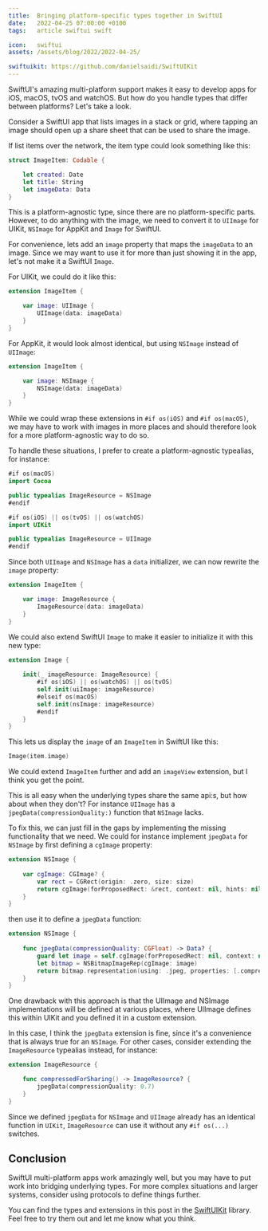 ```yaml
---
title:  Bringing platform-specific types together in SwiftUI
date:   2022-04-25 07:00:00 +0100
tags:   article swiftui swift

icon:   swiftui
assets: /assets/blog/2022/2022-04-25/

swiftuikit: https://github.com/danielsaidi/SwiftUIKit
---
```


SwiftUI's amazing multi-platform support makes it easy to develop apps for iOS, macOS, tvOS and watchOS. But how do you handle types that differ between platforms? Let's take a look.

Consider a SwiftUI app that lists images in a stack or grid, where tapping an image should open up a share sheet that can be used to share the image. 

If list items over the network, the item type could look something like this:

```swift
struct ImageItem: Codable {

    let created: Date
    let title: String
    let imageData: Data
}
```

This is a platform-agnostic type, since there are no platform-specific parts. However, to do anything with the image, we need to convert it to `UIImage` for UIKit, `NSImage` for AppKit and `Image` for SwiftUI.

For convenience, lets add an `image` property that maps the `imageData` to an image. Since we may want to use it for more than just showing it in the app, let's not make it a SwiftUI `Image`.

For UIKit, we could do it like this:

```swift
extension ImageItem {

    var image: UIImage {
        UIImage(data: imageData)
    }
}
```

For AppKit, it would look almost identical, but using `NSImage` instead of `UIImage`:

```swift
extension ImageItem {

    var image: NSImage {
        NSImage(data: imageData)
    }
}
```

While we could wrap these extensions in `#if os(iOS)` and `#if os(macOS)`, we may have to work with images in more places and should therefore look for a more platform-agnostic way to do so. 

To handle these situations, I prefer to create a platform-agnostic typealias, for instance:

```swift
#if os(macOS)
import Cocoa

public typealias ImageResource = NSImage
#endif

#if os(iOS) || os(tvOS) || os(watchOS)
import UIKit

public typealias ImageResource = UIImage
#endif
```

Since both `UIImage` and `NSImage` has a `data` initializer, we can now rewrite the `image` property:

```swift
extension ImageItem {

    var image: ImageResource {
        ImageResource(data: imageData)
    }
}
```

We could also extend SwiftUI `Image` to make it easier to initialize it with this new type:

```swift
extension Image {
    
    init(_ imageResource: ImageResource) {
        #if os(iOS) || os(watchOS) || os(tvOS)
        self.init(uiImage: imageResource)
        #elseif os(macOS)
        self.init(nsImage: imageResource)
        #endif
    }
}
```

This lets us display the `image` of an `ImageItem` in SwiftUI like this:

```swift
Image(item.image)
```

We could extend `ImageItem` further and add an `imageView` extension, but I think you get the point.

This is all easy when the underlying types share the same api:s, but how about when they don't? For instance `UIImage` has a `jpegData(compressionQuality:)` function that `NSImage` lacks.

To fix this, we can just fill in the gaps by implementing the missing functionality that we need. We could for instance implement `jpegData` for `NSImage` by first defining a `cgImage` property:

```swift
extension NSImage {
    
    var cgImage: CGImage? {
        var rect = CGRect(origin: .zero, size: size)
        return cgImage(forProposedRect: &rect, context: nil, hints: nil)
    }
}
```

then use it to define a `jpegData` function:

```swift
extension NSImage {
 
    func jpegData(compressionQuality: CGFloat) -> Data? {
        guard let image = self.cgImage(forProposedRect: nil, context: nil, hints: nil) else { return nil }
        let bitmap = NSBitmapImageRep(cgImage: image)
        return bitmap.representation(using: .jpeg, properties: [.compressionFactor: compressionQuality])
    }
}
```

One drawback with this approach is that the UIImage and NSImage implementations will be defined at various places, where UIImage defines this within UIKit and you defined it in a custom extension. 

In this case, I think the `jpegData` extension is fine, since it's a convenience that is always true for an `NSImage`. For other cases, consider extending the `ImageResource` typealias instead, for instance:

```swift
extension ImageResource {

    func compressedForSharing() -> ImageResource? {
        jpegData(compressionQuality: 0.7)
    }
}
```

Since we defined `jpegData` for `NSImage` and `UIImage` already has an identical function in `UIKit`, `ImageResource` can use it without any `#if os(...)` switches.


## Conclusion

SwiftUI multi-platform apps work amazingly well, but you may have to put work into bridging underlying types. For more complex situations and larger systems, consider using protocols to define things further.

You can find the types and extensions in this post in the [SwiftUIKit]({{page.swiftuikit}}) library. Feel free to try them out and let me know what you think.